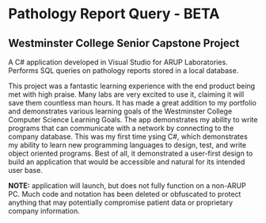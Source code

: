 # Pathology Report Query - BETA

## Westminster College Senior Capstone Project

A C# application developed in Visual Studio for ARUP Laboratories.
Performs SQL queries on pathology reports stored in a local database.

This project was a fantastic learning experience with the end product being met with high praise.  Many labs are very excited to use it, claiming it will save them countless man hours.  It has made a great addition to my portfolio and demonstrates various learning goals of the Westminster College Computer Science Learning Goals.  The app demonstrates my ability to write programs that can communicate with a network by connecting to the company database.  This was my first time ysing C#, which demonstrates my ability to learn new programming languages to design, test, and write object oriented programs.  Best of all, it demonstrated a user-first design to build an application that would be accessible and natural for its intended user base.

**NOTE:** application will launch, but does not fully function on a non-ARUP PC.
Much code and notation has been deleted or obfuscated to protect anything that may potentially compromise
patient data or proprietary company information.
